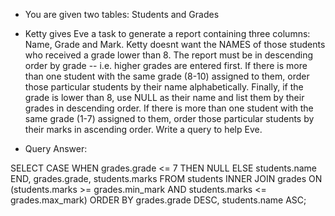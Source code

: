 - You are given two tables: Students and Grades

- Ketty gives Eve a task to generate a report containing three columns: Name, Grade and Mark. Ketty doesnt want the NAMES of those students who received a grade lower than 8. The report must be in descending order by grade -- i.e. higher grades are entered first. If there is more than one student with the same grade (8-10) assigned to them, order those particular students by their name alphabetically. Finally, if the grade is lower than 8, use NULL as their name and list them by their grades in descending order. If there is more than one student with the same grade (1-7) assigned to them, order those particular students by their marks in ascending order. Write a query to help Eve.

- Query Answer: 

SELECT 
CASE 
    WHEN grades.grade <= 7 THEN NULL
    ELSE students.name
END,
grades.grade,
students.marks
FROM students INNER JOIN grades 
ON (students.marks >= grades.min_mark AND students.marks <= grades.max_mark)
ORDER BY grades.grade DESC, students.name ASC;